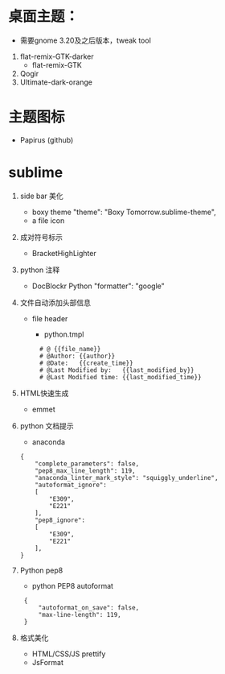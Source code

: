 # 桌面主题：
- 需要gnome 3.20及之后版本，tweak tool

1. flat-remix-GTK-darker
    - flat-remix-GTK
2. Qogir
3. Ultimate-dark-orange

# 主题图标

- Papirus (github)

# sublime

1. side bar 美化
    - boxy theme
        "theme": "Boxy Tomorrow.sublime-theme",
    - a file icon
2. 成对符号标示
    - BracketHighLighter
3. python 注释
    - DocBlockr Python
        "formatter": "google"
4. 文件自动添加头部信息
    - file header
        - python.tmpl
        
        ```
          # @ {{file_name}}
          # @Author: {{author}}
          # @Date:   {{create_time}}
          # @Last Modified by:   {{last_modified_by}}
          # @Last Modified time: {{last_modified_time}}
        ```
5. HTML快速生成
    - emmet
6. python 文档提示
    - anaconda
    
    ```
    {
        "complete_parameters": false,
        "pep8_max_line_length": 119,
        "anaconda_linter_mark_style": "squiggly_underline",
        "autoformat_ignore":
        [
            "E309",
            "E221"
        ],
        "pep8_ignore":
        [
            "E309",
            "E221"
        ],
    }
    ```
7. Python pep8
    - python PEP8 autoformat
    
     ```
      {
          "autoformat_on_save": false,
          "max-line-length": 119,
      }
     ```
8. 格式美化
    - HTML/CSS/JS prettify
    - JsFormat
